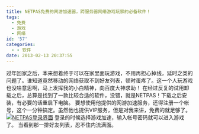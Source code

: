 ```yaml
---
title: NETPAS免费的网游加速器，跨服务器网络游戏玩家的必备软件！
tags:
  - 免费
  - 游戏
  - 网络
id: '57'
categories:
  - - 软件
date: 2013-02-13 20:37:55
---
```


过年回家之后，本来想着终于可以在家里面玩游戏，不用再担心掉线，延时之类的问题了。谁知道竟然移动的网络获取不到好友列表，顿时蛋疼了。这一个人玩游戏也没啥意思啊，马上发挥我的小白精神，向百度大神求助！ 在经过反复的试用卸载之后，总算是找到了一款比较合适的软件，没错，就是NETPAS！下载之后安装，有必要的话重启下电脑。 要想使用他提供的网游加速服务，还得注册一个帐号，这个一分钟搞定。虽然他也提供VIP服务，但是对我来讲，免费的就足够了。 [![NETPAS登录界面](http://vsnote.test/wp-content/uploads/2013/02/NETPAS.png "NETPAS登录界面")](http://vsnote.test/wp-content/uploads/2013/02/NETPAS.png) 登录的时候选择游戏加速，输入帐号密码就可以进入游戏了。 当看到那一排好友列表，忍不住内流满面。
